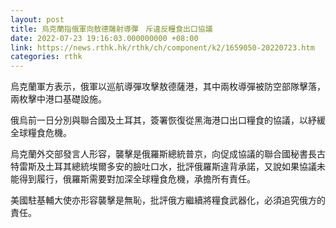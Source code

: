 ```yaml
---
layout: post
title: 烏克蘭指俄軍向敖德薩射導彈　斥違反糧食出口協議
date: 2022-07-23 19:16:03.000000000 +08:00
link: https://news.rthk.hk/rthk/ch/component/k2/1659050-20220723.htm
categories: rthk
---
```


烏克蘭軍方表示，俄軍以巡航導彈攻擊敖德薩港，其中兩枚導彈被防空部隊擊落，兩枚擊中港口基礎設施。

俄烏前一日分別與聯合國及土耳其，簽署恢復從黑海港口出口糧食的協議，以紓緩全球糧食危機。

烏克蘭外交部發言人形容，襲擊是俄羅斯總統普京，向促成協議的聯合國秘書長古特雷斯及土耳其總統埃爾多安的臉吐口水，批評俄羅斯違背承諾，又說如果協議未能得到履行，俄羅斯需要對加深全球糧食危機，承擔所有責任。

美國駐基輔大使亦形容襲擊是無恥，批評俄方繼續將糧食武器化，必須追究俄方的責任。
